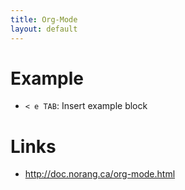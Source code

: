 ```yaml
---
title: Org-Mode
layout: default
---
```


# Example

- `< e TAB`: Insert example block

# Links

- http://doc.norang.ca/org-mode.html
